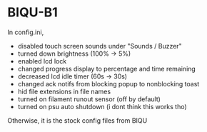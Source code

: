 # BIQU-B1

In config.ini,
- disabled touch screen sounds under "Sounds / Buzzer" 
- turned down brightness (100% -> 5%)
- enabled lcd lock
- changed progress display to percentage and time remaining
- decreased lcd idle timer (60s -> 30s)
- changed ack notifs from blocking popup to nonblocking toast
- hid file extensions in file names
- turned on filament runout sensor (off by default)
- turned on psu auto shutdown (i dont think this works tho)

Otherwise, it is the stock config files from BIQU